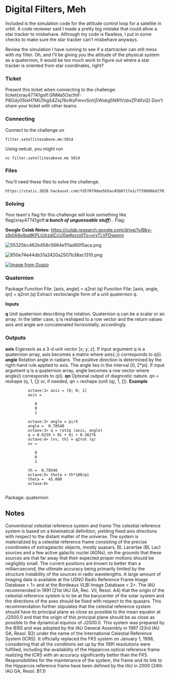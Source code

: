 # Digital Filters, Meh

Included is the simulation code for the attitude control loop for a satellite in orbit. A code reviewer said I made a pretty big mistake that could allow a star tracker to misbehave. Although my code is flawless, I put in some checks to make sure the star tracker can't misbehave anyways.

Review the simulation I have running to see if a startracker can still mess with my filter. Oh, and I'll be giving you the attitude of the physical system as a quaternion, it would be too much work to figure out where a star tracker is oriented from star coordinates, right?

### Ticket

Present this ticket when connecting to the challenge:
ticket{xray47741golf:GNMa5OxcfnF-P8Gdy05txH7MU1hgS4Ziq76v9izFmvvSoVj5Wxkg5N91VzbvZPdXxQ}
Don't share your ticket with other teams.


### Connecting

Connect to the challenge on 
```
filter.satellitesabove.me:5014 
```

Using netcat, you might run 
```
nc filter.satellitesabove.me 5014
```

### Files

You'll need these files to solve the challenge.

    https://static.2020.hackasat.com/fd578f9dee5b5ac45b0717a1c7739606bd27013b/src.tar.gz

### Solving

Your team's flag for this challenge will look something like flag{xray47741golf:___a bunch of unguessable stuff___} .
Flag:


**Google Colab Notes:**
https://colab.research.google.com/drive/1vIBky-zlb0A6oIbq8KPLiUirzdiCcU0w#scrollTo=vrxTLVFDwqmy

![55325bc462b458c5664e111ad60f5aca.png](:/88ba7d92bd7340dc8489073b0c4a4f99)



![650e74e44db31a2420a2507b38ac1310.png](:/cb435ca574914e8a81583d03d2b1957b)


[![Image from Gyazo](https://i.gyazo.com/76ab0492be689a0cef099d1bc96b4902.gif)](https://gyazo.com/76ab0492be689a0cef099d1bc96b4902)

### Quaternion 
Package
Function File: [axis, angle] = q2rot (q)
Function File: [axis, angle, qn] = q2rot (q)
Extract vector/angle form of a unit quaternion q.

**Inputs**

**q**
Unit quaternion describing the rotation. Quaternion q can be a scalar or an array. In the latter case, q is reshaped to a row vector and the return values axis and angle are concatenated horizontally, accordingly.
### Outputs

**axis**
Eigenaxis as a 3-d unit vector [x; y; z]. If input argument q is a quaternion array, axis becomes a matrix where axis(:,i) corresponds to q(i).
**angle**
Rotation angle in radians. The positive direction is determined by the right-hand rule applied to axis. The angle lies in the interval [0, 2*pi]. If input argument q is a quaternion array, angle becomes a row vector where angle(i) corresponds to q(i).
**qn**
Optional output of diagnostic nature. qn = reshape (q, 1, []) or, if needed, qn = reshape (unit (q), 1, []).
**Example**
```
          octave:1> axis = [0; 0; 1]
          axis =
          
             0
             0
             1
          
          octave:2> angle = pi/4
          angle =  0.78540
          octave:3> q = rot2q (axis, angle)
          q = 0.9239 + 0i + 0j + 0.3827k
          octave:4> [vv, th] = q2rot (q)
          vv =
          
             0
             0
             1
          
          th =  0.78540
          octave:5> theta = th*180/pi
          theta =  45.000
          octave:6>
          
```
Package: quaternion

## Notes

Conventional celestial reference system and frame
The celestial reference system is based on a kinematical definition, yielding fixed
axis directions with respect to the distant matter of the universe. The system
is materialized by a celestial reference frame consisting of the precise coordinates
of extragalactic objects, mostly quasars, BL Lacertae (BL Lac) sources and a
few active galactic nuclei (AGNs), on the grounds that these sources are that far
away that their expected proper motions should be negligibly small. The current
positions are known to better than a milliarcsecond, the ultimate accuracy being
primarily limited by the structure instability of the sources in radio wavelengths.
A large amount of imaging data is available at the USNO Radio Reference Frame
Image Database <
1> and at the Bordeaux VLBI Image Database <
2>.
The IAU recommended in 1991 (21st IAU GA, Rec. VII, Resol. A4) that the origin
of the celestial reference system is to be at the barycenter of the solar system
and the directions of the axes should be fixed with respect to the quasars. This
recommendation further stipulates that the celestial reference system should have
its principal plane as close as possible to the mean equator at J2000.0 and that
the origin of this principal plane should be as close as possible to the dynamical
equinox of J2000.0. This system was prepared by the IERS and was adopted by
the IAU General Assembly in 1997 (23rd IAU GA, Resol. B2) under the name
of the International Celestial Reference System (ICRS). It officially replaced the
FK5 system on January 1, 1998, considering that all the conditions set up by the
1991 resolutions were fulfilled, including the availability of the Hipparcos optical
reference frame realizing the ICRS with an accuracy significantly better than the
FK5. Responsibilities for the maintenance of the system, the frame and its link
to the Hipparcos reference frame have been defined by the IAU in 2000 (24th IAU
GA, Resol. B1.1)
